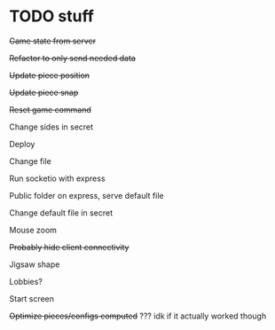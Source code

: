 # TODO stuff

~~Game state from server~~

~~Refactor to only send needed data~~

~~Update piece position~~

~~Update piece snap~~

~~Reset game command~~

Change sides in secret

Deploy

Change file

Run socketio with express

Public folder on express, serve default file

Change default file in secret

Mouse zoom

~~Probably hide client connectivity~~

Jigsaw shape

Lobbies?

Start screen

~~Optimize pieces/configs computed~~ ??? idk if it actually worked though
